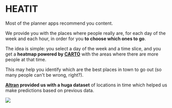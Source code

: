 # HEATIT

Most of the planner apps recommend you content.

We provide you with the places where people really are, for each day of the week and each hour, in order for you **to choose which ones to go**.

The idea is simple: you select a day of the week and a time slice, and you get a **heatmap powered by [CARTO](https://carto.com)** with the areas where there are more people at that time.

This may help you identify which are the best places in town to go out (so many people can't be wrong, right?).

**[Altran](http://www.altran.com) provided us with a huga dataset** of locations in time which helped us make predictions based on previous data.

![](example.gif)